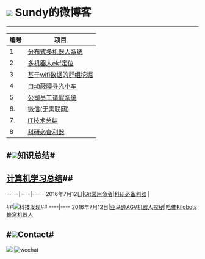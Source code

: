 # ![](http://i.imgur.com/S7xBFja.png) Sundy的微博客

------
编号  | 项目
------------- | ---------
1  | [分布式多机器人系统](https://github.com/sundyCoder/MultiRobots/blob/master/README.md)
2  | [多机器人ekf定位](https://github.com/sundyCoder/KalmanFilter)
3  | [基于wifi数据的群组挖掘](https://github.com/sundyCoder/Group-Detection)
4  | [自动蔽障寻光小车](https://github.com/sundyCoder/CarRobot)
5  | [公司员工请假系统](https://github.com/sundyCoder/LeaveApplicationSystem)
6. | [微信(无需联网)](https://github.com/sundyCoder/wechat)
7. | [IT技术总结](https://github.com/sundyCoder/CSK)
8  | [科研必备利器](https://github.com/sundyCoder/CSK/blob/master/2016-7/Research-Tools.md)

#![](http://i.imgur.com/S7xBFja.png)知识总结#
---
## [计算机学习总结](https://github.com/sundyCoder/CSK)##
-----|----|-----
2016年7月12日|[Git常用命令](https://github.com/sundyCoder/CSK/blob/master/2016-7/git-command.md)|[科研必备利器](https://github.com/sundyCoder/CSK/blob/master/2016-7/Research-Tools.md) |

##![](http://i.imgur.com/S7xBFja.png)科技发现##
----|----
2016年7月12日|[亚马逊AGV机器人探秘](https://zhuanlan.zhihu.com/p/21573656)|[哈佛Kilobots蜂窝机器人](https://zhuanlan.zhihu.com/p/21542525)

#![](http://i.imgur.com/S7xBFja.png)Contact#
----
<a href="https://github.com/sundyCoder" target="_blank"> <img src="http://i.imgur.com/ytxW0VQ.png"   /></a> ![wechat](http://i.imgur.com/1TDj1p7.jpg)




